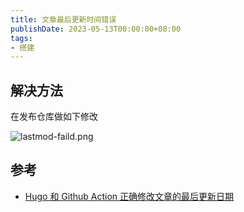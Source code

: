 ```yaml
---
title: 文章最后更新时间错误
publishDate: 2023-05-13T00:00:00+08:00
tags:
- 搭建
---
```


## 解决方法

在发布仓库做如下修改

![lastmod-faild.png](https://cdn.jsdelivr.net/gh/11ze/static/images/lastmod-faild.png)

## 参考

- [Hugo 和 Github Action 正确修改文章的最后更新日期](https://dnwzlx.com/posts/146871a6/)
